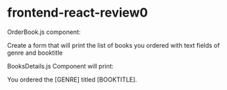 # frontend-react-review0

OrderBook.js component:

Create a form that will print the list of books you ordered with text fields of genre and booktitle

BooksDetails.js Component will print:

You ordered the [GENRE] titled [BOOKTITLE].
